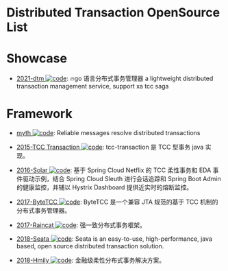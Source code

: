# Distributed Transaction OpenSource List

# Showcase

- [2021-dtm ![code](https://martrix-usa.oss-accelerate.aliyuncs.com/logo/code.svg)](https://github.com/yedf/dtm): 🔥go 语言分布式事务管理器 a lightweight distributed transaction management service, support xa tcc saga

# Framework

- [myth ![code](https://martrix-usa.oss-accelerate.aliyuncs.com/logo/code.svg)](https://github.com/dromara/myth): Reliable messages resolve distributed transactions

- [2015-TCC Transaction ![code](https://martrix-usa.oss-accelerate.aliyuncs.com/logo/code.svg)](https://github.com/changmingxie/tcc-transaction): tcc-transaction 是 TCC 型事务 java 实现。

- [2016-Solar ![code](https://martrix-usa.oss-accelerate.aliyuncs.com/logo/code.svg)](https://github.com/prontera/spring-cloud-rest-tcc): 基于 Spring Cloud Netflix 的 TCC 柔性事务和 EDA 事件驱动示例，结合 Spring Cloud Sleuth 进行会话追踪和 Spring Boot Admin 的健康监控，并辅以 Hystrix Dashboard 提供近实时的熔断监控。

- [2017-ByteTCC ![code](https://martrix-usa.oss-accelerate.aliyuncs.com/logo/code.svg)](https://github.com/liuyangming/ByteTCC): ByteTCC 是一个兼容 JTA 规范的基于 TCC 机制的分布式事务管理器。

- [2017-Raincat ![code](https://martrix-usa.oss-accelerate.aliyuncs.com/logo/code.svg)](https://github.com/dromara/raincat): 强一致分布式事务框架。

- [2018-Seata ![code](https://martrix-usa.oss-accelerate.aliyuncs.com/logo/code.svg)](https://github.com/seata/Seata): Seata is an easy-to-use, high-performance, java based, open source distributed transaction solution.

- [2018-Hmily ![code](https://martrix-usa.oss-accelerate.aliyuncs.com/logo/code.svg)](https://github.com/dromara/hmily): 金融级柔性分布式事务解决方案。
